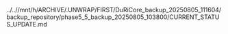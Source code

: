 ../..//mnt/h/ARCHIVE/.UNWRAP/FIRST/DuRiCore_backup_20250805_111604/backup_repository/phase5_5_backup_20250805_103800/CURRENT_STATUS_UPDATE.md